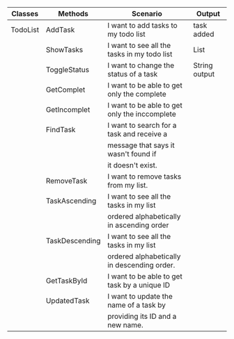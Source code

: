 | Classes | Methods           | Scenario                                     | Output                 |
|---------|-------------------|----------------------------------------------|------------------------|
|TodoList | AddTask		      | I want to add tasks to my todo list          | task added             |
|         | ShowTasks		  | I want to see all the tasks in my todo list  | List<Tasks>            |
|         | ToggleStatus      | I want to change the status of a task		 | String output          |
|         | GetComplet        | I want to be able to get only the complete   | 
|         | GetIncomplet      | I want to be able to get only the inccomplete|
|		  | FindTask          | I want to search for a task and receive a    |
|         |                   | message that says it wasn't found if         |
|         |                   | it doesn't exist.                            |
|         | RemoveTask        | I want to remove tasks from my list.         |
|         | TaskAscending     | I want to see all the tasks in my list       |
|         |                   | ordered alphabetically in ascending order    |
|         | TaskDescending    | I want to see all the tasks in my list       |
|         |                   | ordered alphabetically in descending order.  |
|         | GetTaskById       | I want to be able to get task by a unique ID |
|         | UpdatedTask		  | I want to update the name of a task by       |
|         |                   | providing its ID and a new name.             |
